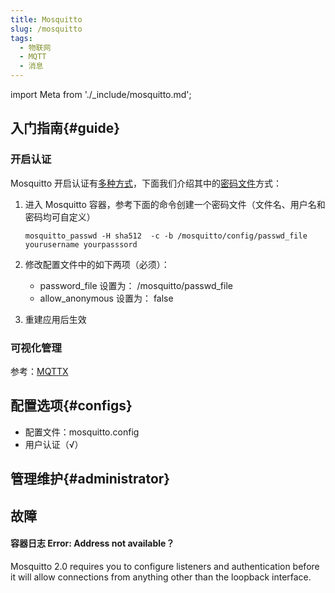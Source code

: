 ```yaml
---
title: Mosquitto
slug: /mosquitto
tags:
  - 物联网
  - MQTT
  - 消息
---
```


import Meta from './_include/mosquitto.md';

<Meta name="meta" />

## 入门指南{#guide}

### 开启认证

Mosquitto 开启认证有[多种方式](https://mosquitto.org/documentation/authentication-methods/)，下面我们介绍其中的[密码文件](https://mosquitto.org/man/mosquitto_passwd-1.html)方式：

1. 进入 Mosquitto 容器，参考下面的命令创建一个密码文件（文件名、用户名和密码均可自定义）
    ```
    mosquitto_passwd -H sha512  -c -b /mosquitto/config/passwd_file yourusername yourpasssord
    ```

2. 修改配置文件中的如下两项（必须）：

   - password_file 设置为： /mosquitto/passwd_file
   - allow_anonymous 设置为： false

3. 重建应用后生效

### 可视化管理

参考：[MQTTX](./mqttx)

## 配置选项{#configs}

- 配置文件：mosquitto.config
- 用户认证（√）

## 管理维护{#administrator}


## 故障

#### 容器日志 Error: Address not available？

Mosquitto 2.0 requires you to configure listeners and authentication before it will allow connections from anything other than the loopback interface. 